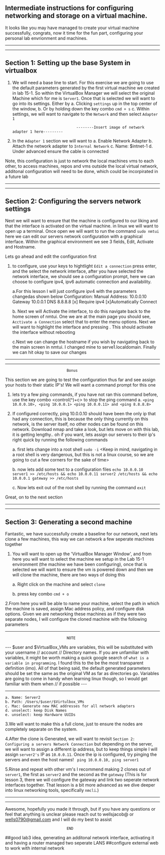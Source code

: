## Intermediate instructions for configuring networking and storage on a virtual machine. 

It looks like you may have managed to create your virtual machine successfully, congrats, now it time for the fun part, configuring your personal lab envrionment and machines.

_________________________________________________________________________
_________________________________________________________________________


## Section 1: Setting up the base System in virtualbox


1. We will need a base line to start. For this exercise we are going to use the default parameters generated by the first virtual machine we created in lab 15-1. So within the VirtualBox Manager we will select the original Machine which for me is `Server1`. Once that is selected we will want to go into its settings. Either by 
        a. Clicking `settings` up in the top center of the window, 
        b. Or by holding down the key combo `cmd + s`
        c. Within settings, we will want to navigate to the `Network` and then select `Adapter 1`
	
                                    --------Insert image of network adapter 1 here---------
    
2. In the `Adapter 1` section we will want to
	a. Enable Network Adapter 
	b. Attach the network adapter to `Internal Network`
	c. Name: $intnet-1
	d. Under advanced ensure the cable is connected
            
Note, this configuration is just to network the local machines vms to each other, to access machines, repos and vms outside the local virtual network, additonal configuration will need to be done, which could be incorpirated in a future lab
_________________________________________________________________________
_________________________________________________________________________


## Section 2: Configuring the servers network settings


Next we will want to ensure that the machine is configured to our liking and that the interface is activated on the virtual machine. in linux we will want to open up a terminal. Once open we will want to run the command `sudo nmtui` here we can edit our servers network configuration with a graphical interface. Within the graphical environment we see 3 fields, Edit, Activate and Hostname.

Lets go ahead and edit the configuration first 

1. to configure, use your keys to hightlight `Edit a connection` press enter, and the select the network interface, after you have selected the network interface, we should see a configuration prompt, here we can choose to configure ipv4, ipv6 automatic connection and availability. 

	a.For this lesson I will just configure ipv4 with the parameters changedas shown below 
		Configuration: Manual
		Address: 10.0.0.10
		Gateway 10.0.0.1
		DNS 8.8.8.8
		[x] Require ipv4
		[x]Automatically Connect

	b. Next we will Activate the interface, to do this navigate back to the home screen of nmtui. One we are at the main page you should see, `Acctivate a Connection` select that to enter the menu options. Next we will want to  highlight the interface and pressing <Activate>. This should activate the interface without rebooting

	c.Next we can change the hostname if you wish by navigating back to the main screen in nmtui. I changed mine to serve1.localdomain. Finally we can hit okay to save our changes
    



_________________________________________________________________________
_________________________________________________________________________
							
								Bonus 

This section we are going to test the configuration thus far and see assign your hosts to their static IP's! We will want a command prompt for this one 

1. lets try a few ping commands, if you have not ran this command before, use the key combo <control(^)+c> to stop the ping command
		a. `<ping 10.0.0.10>, <ping 10.0.0.1> <ping 10.0.0.11> and <ping 8.8.8.8>`
	
2. If configured correctly, ping 10.0.0.10 should have been the only ip that had any connection, this is because the only thing currently on this network, is the server itself, no other nodes can be found on this network. Download nmap and take a look, but lets move on with this lab, it is getting lengthy.. oh if you want, lets assign our servers to their ip's right quick by running the following commands
	
	a. first lets change into a root shell `sudo -i` <Keep in mind, navigating in a root shell is very dangerous, but this is not a linux course, so we are going to cut a few corners for the sake of time>
	
	b. now lets add some text to a configuration files `echo 10.0.0.10 server1 >> /etc/hosts && echo 10.0.0.11 server2 /etc/hosts && echo 10.0.0.1 gateway >> /etc/hosts`
	
	c. Now lets exit out of the root shell by running the command `exit`

Great, on to the next section
_________________________________________________________________________
_________________________________________________________________________



## Section 3: Generating a second machine





Fantastic, we have successfully create a baseline for our network, next lets clone a few machines, this way we can network a few seperate machines together 

1. You will want to open up the 'VirtualBox Manager Window', and from here you will want to select the machine we setup in the Lab 15-1 environment (the machine we have been configuring), once that is selected we will want to ensure the vm is powered down and then we will clone the machine, there are two ways of doing this
	
	a. Right click on the machine and select `clone`
	
	b. press key combo `cmd + o`

2.From here you will be able to name your machine, select the path in which the machine is saved, assign Mac address policy, and configure disk options. Given we are networking these machines as if they were two separate nodes, I will configure the cloned machine with the following parameters 
	
_________________________________________________________________________
								NOTE
--- $user and $VirtualBox_VMs are variables, this will be substituted with your username // account // Directory names. If you are unfamiliar with variables, it might be worth making a quick google search of `what is a variable in programming`. I found this to the be the most transparent definition (imo). All of that being said, the default generated parameters should be set the same as the original VM as far as directories go. Variables are going to come in handy when learning linux though, so I would get familiar with them when // if possible ---
_________________________________________________________________________

	a. Name: Server2
	b. Path: /Users/$user/$Virtulbox_VMs
	c. Mac: Generate new MAC addresses for all network adapters
	d. unselect: keep Disk Names
	e. unselect: keep Hardware UUIDs

3.We will want to make this a full clone, just to ensure the nodes are completely separate on the system.

4.After the clone is Generated, we will want to revisit `Section 2: Configuring a servers Network Connection` but depending on the server, we will want to assign a different ip address, but to keep things simple I will assign `server2's` IP as `10.0.0.11`. Once the ip is configured, try pinging the servers and even the host names!
` ping 10.0.0.10, ping server1`

5.Rinse and repeat with other vm's I recommend making 2 clones out of `server1`, the first as `server2` and the second as the `gateway` (This is for lesson 3, there we will configure the gateway and link two seperate network interfaces together. That lesson is a bit more advanced as we dive deeper into linux networking tools, specifically `nmcli`.)
	
_________________________________________________________________________
_________________________________________________________________________



Awesome, hopefully you made it through, but if you have any questions or feel that anything is unclear please reach out to wellsjacob@ or wells0790@gmail.com and I will do my best to assist


								END





##good lab3 idea, generating an additonal network interface, activating it and having a router managed two seperate LANS
##configure external web to work with internal network 
